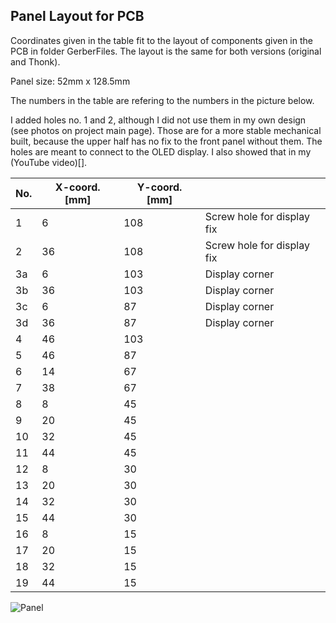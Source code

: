 ## Panel Layout for PCB

Coordinates given in the table fit to the layout of components given in the PCB in folder GerberFiles.
The layout is the same for both versions (original and Thonk).

Panel size: 52mm x 128.5mm

The numbers in the table are refering to the numbers in the picture below.

I added holes no. 1 and 2, although I did not use them in my own design (see photos on project main page).
Those are for a more stable mechanical built, because the upper half has no fix to the front panel without them.
The holes are meant to connect to the OLED display.
I also showed that in my (YouTube video)[].


| No. | X-coord. [mm] | Y-coord. [mm] | |
| --- | --- | --- | --- |
| 1 | 6 | 108 | Screw hole for display fix |
| 2 | 36 | 108 | Screw hole for display fix |
| 3a | 6 | 103 | Display corner |
| 3b | 36 | 103 | Display corner |
| 3c |6 | 87 | Display corner |
| 3d | 36 | 87 | Display corner |
| 4 | 46 | 103 | |
| 5 | 46 | 87 | |
| 6 | 14 | 67 | |
| 7 | 38 | 67 | |
| 8 | 8 | 45 | |
| 9 | 20 | 45 | |
| 10 | 32 | 45 | |
| 11 | 44 | 45 | |
| 12 | 8 | 30 | |
| 13 | 20 | 30 | |
| 14 | 32 | 30 | |
| 15 | 44 | 30 | |
| 16 | 8 | 15 | |
| 17 | 20 | 15 | |
| 18 | 32 | 15 | |
| 19 | 44 | 15 | |

![Panel](https://user-images.githubusercontent.com/97026614/202614489-f2a870e2-3028-4d02-a7cc-878b2746d40a.jpg)
